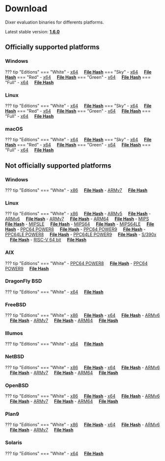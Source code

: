 # Download

Dixer evaluation binaries for differents platforms.

Latest stable version: [**1.6.0**](Changelog.md#160-_-may-11-2021)

## Officially supported platforms

### Windows

??? tip "Editions"
    === "White"
        - [x64](../dl/1.6.0/white/windows/dixer_amd64.exe) &nbsp;&nbsp;&nbsp; **<a href="../dl/?info=1.6.0/white/windows/dixer_amd64.exe" target="_blank">File Hash</a>**
    === "Sky"
        - [x64](../dl/1.6.0/sky/windows/dixer_amd64.exe) &nbsp;&nbsp;&nbsp; **<a href="../dl/?info=1.6.0/sky/windows/dixer_amd64.exe" target="_blank">File Hash</a>**
    === "Red"
        - [x64](../dl/1.6.0/red/windows/dixer_amd64.exe) &nbsp;&nbsp;&nbsp; **<a href="../dl/?info=1.6.0/red/windows/dixer_amd64.exe" target="_blank">File Hash</a>**
    === "Green"
        - [x64](../dl/1.6.0/green/windows/dixer_amd64.exe) &nbsp;&nbsp;&nbsp; **<a href="../dl/?info=1.6.0/green/windows/dixer_amd64.exe" target="_blank">File Hash</a>**
    === "Full"
        - [x64](../dl/1.6.0/full/windows/dixer_amd64.exe) &nbsp;&nbsp;&nbsp; **<a href="../dl/?info=1.6.0/full/windows/dixer_amd64.exe" target="_blank">File Hash</a>**

### Linux

??? tip "Editions"
    === "White"
        - [x64](../dl/1.6.0/white/linux/dixer_amd64) &nbsp;&nbsp;&nbsp; **<a href="../dl/?info=1.6.0/white/linux/dixer_amd64" target="_blank">File Hash</a>**
    === "Sky"
        - [x64](../dl/1.6.0/sky/linux/dixer_amd64) &nbsp;&nbsp;&nbsp; **<a href="../dl/?info=1.6.0/sky/linux/dixer_amd64" target="_blank">File Hash</a>**
    === "Red"
        - [x64](../dl/1.6.0/red/linux/dixer_amd64) &nbsp;&nbsp;&nbsp; **<a href="../dl/?info=1.6.0/red/linux/dixer_amd64" target="_blank">File Hash</a>**
    === "Green"
        - [x64](../dl/1.6.0/green/linux/dixer_amd64) &nbsp;&nbsp;&nbsp; **<a href="../dl/?info=1.6.0/green/linux/dixer_amd64" target="_blank">File Hash</a>**
    === "Full"
        - [x64](../dl/1.6.0/full/linux/dixer_amd64) &nbsp;&nbsp;&nbsp; **<a href="../dl/?info=1.6.0/full/linux/dixer_amd64" target="_blank">File Hash</a>**

### macOS

??? tip "Editions"
    === "White"
        - [x64](../dl/1.6.0/white/darwin/dixer_amd64) &nbsp;&nbsp;&nbsp; **<a href="../dl/?info=1.6.0/white/darwin/dixer_amd64" target="_blank">File Hash</a>**
    === "Sky"
        - [x64](../dl/1.6.0/sky/darwin/dixer_amd64) &nbsp;&nbsp;&nbsp; **<a href="../dl/?info=1.6.0/sky/darwin/dixer_amd64" target="_blank">File Hash</a>**
    === "Red"
        - [x64](../dl/1.6.0/red/darwin/dixer_amd64) &nbsp;&nbsp;&nbsp; **<a href="../dl/?info=1.6.0/red/darwin/dixer_amd64" target="_blank">File Hash</a>**
    === "Green"
        - [x64](../dl/1.6.0/green/darwin/dixer_amd64) &nbsp;&nbsp;&nbsp; **<a href="../dl/?info=1.6.0/green/darwin/dixer_amd64" target="_blank">File Hash</a>**
    === "Full"
        - [x64](../dl/1.6.0/full/darwin/dixer_amd64) &nbsp;&nbsp;&nbsp; **<a href="../dl/?info=1.6.0/full/darwin/dixer_amd64" target="_blank">File Hash</a>**

## Not officially supported platforms

### Windows

??? tip "Editions"
    === "White"
        - [x86](../dl/1.6.0/white/windows/dixer_386.exe) &nbsp;&nbsp;&nbsp; **<a href="../dl/?info=1.6.0/white/windows/dixer_386.exe" target="_blank">File Hash</a>**
        - [ARMv7](../dl/1.6.0/white/windows/dixer_armV7.exe) &nbsp;&nbsp;&nbsp; **<a href="../dl/?info=1.6.0/white/windows/dixer_armV7.exe" target="_blank">File Hash</a>**

### Linux

??? tip "Editions"
    === "White"
        - [x86](../dl/1.6.0/white/linux/dixer_386) &nbsp;&nbsp;&nbsp; **<a href="../dl/?info=1.6.0/white/linux/dixer_386" target="_blank">File Hash</a>**
        - [ARMv5](../dl/1.6.0/white/linux/dixer_armV5) &nbsp;&nbsp;&nbsp; **<a href="../dl/?info=1.6.0/white/linux/dixer_armV5" target="_blank">File Hash</a>**
        - [ARMv6](../dl/1.6.0/white/linux/dixer_armV6) &nbsp;&nbsp;&nbsp; **<a href="../dl/?info=1.6.0/white/linux/dixer_armV6" target="_blank">File Hash</a>**
        - [ARMv7](../dl/1.6.0/white/linux/dixer_armV7) &nbsp;&nbsp;&nbsp; **<a href="../dl/?info=1.6.0/white/linux/dixer_armV7" target="_blank">File Hash</a>**
        - [ARM64](../dl/1.6.0/white/linux/dixer_arm64) &nbsp;&nbsp;&nbsp; **<a href="../dl/?info=1.6.0/white/linux/dixer_arm64" target="_blank">File Hash</a>**
        - [MIPS](../dl/1.6.0/white/linux/dixer_mips) &nbsp;&nbsp;&nbsp; **<a href="../dl/?info=1.6.0/white/linux/dixer_mips" target="_blank">File Hash</a>**
        - [MIPSLE](../dl/1.6.0/white/linux/dixer_mipsle) &nbsp;&nbsp;&nbsp; **<a href="../dl/?info=1.6.0/white/linux/dixer_mipsle" target="_blank">File Hash</a>**
        - [MIPS64](../dl/1.6.0/white/linux/dixer_mips64) &nbsp;&nbsp;&nbsp; **<a href="../dl/?info=1.6.0/white/linux/dixer_mips64" target="_blank">File Hash</a>**
        - [MIPS64LE](../dl/1.6.0/white/linux/dixer_mips64le) &nbsp;&nbsp;&nbsp; **<a href="../dl/?info=1.6.0/white/linux/dixer_mips64le" target="_blank">File Hash</a>**
        - [PPC64 POWER8](../dl/1.6.0/white/linux/dixer_ppc64_power8) &nbsp;&nbsp;&nbsp; **<a href="../dl/?info=1.6.0/white/linux/dixer_ppc64_power8" target="_blank">File Hash</a>**
        - [PPC64 POWER9](../dl/1.6.0/white/linux/dixer_ppc64_power9) &nbsp;&nbsp;&nbsp; **<a href="../dl/?info=1.6.0/white/linux/dixer_ppc64_power9" target="_blank">File Hash</a>**
        - [PPC64LE POWER8](../dl/1.6.0/white/linux/dixer_ppc64le_power8) &nbsp;&nbsp;&nbsp; **<a href="../dl/?info=1.6.0/white/linux/dixer_ppc64le_power8" target="_blank">File Hash</a>**
        - [PPC64LE POWER9](../dl/1.6.0/white/linux/dixer_ppc64le_power9) &nbsp;&nbsp;&nbsp; **<a href="../dl/?info=1.6.0/white/linux/dixer_ppc64le_power9" target="_blank">File Hash</a>**
        - [S/390x](../dl/1.6.0/white/linux/dixer_s390x) &nbsp;&nbsp;&nbsp; **<a href="../dl/?info=1.6.0/white/linux/dixer_s390x" target="_blank">File Hash</a>**
        - [RISC-V 64 bit](../dl/1.6.0/white/linux/dixer_riscv64) &nbsp;&nbsp;&nbsp; **<a href="../dl/?info=1.6.0/white/linux/dixer_riscv64" target="_blank">File Hash</a>**

### AIX

??? tip "Editions"
    === "White"
        - [PPC64 POWER8](../dl/1.6.0/white/aix/dixer_ppc64_power8) &nbsp;&nbsp;&nbsp; **<a href="../dl/?info=1.6.0/white/aix/dixer_ppc64_power8" target="_blank">File Hash</a>**
        - [PPC64 POWER9](../dl/1.6.0/white/aix/dixer_ppc64_power9) &nbsp;&nbsp;&nbsp; **<a href="../dl/?info=1.6.0/white/aix/dixer_ppc64_power9" target="_blank">File Hash</a>**

### DragonFly BSD

??? tip "Editions"
    === "White"
        - [x64](../dl/1.6.0/white/dragonfly/dixer_amd64) &nbsp;&nbsp;&nbsp; **<a href="../dl/?info=1.6.0/white/dragonfly/dixer_amd64" target="_blank">File Hash</a>**

### FreeBSD

??? tip "Editions"
    === "White"
        - [x86](../dl/1.6.0/white/freebsd/dixer_386) &nbsp;&nbsp;&nbsp; **<a href="../dl/?info=1.6.0/white/freebsd/dixer_386" target="_blank">File Hash</a>**
        - [x64](../dl/1.6.0/white/freebsd/dixer_amd64) &nbsp;&nbsp;&nbsp; **<a href="../dl/?info=1.6.0/white/freebsd/dixer_amd64" target="_blank">File Hash</a>**
        - [ARMv6](../dl/1.6.0/white/freebsd/dixer_armV6) &nbsp;&nbsp;&nbsp; **<a href="../dl/?info=1.6.0/white/freebsd/dixer_armV6" target="_blank">File Hash</a>**
        - [ARMv7](../dl/1.6.0/white/freebsd/dixer_armV7) &nbsp;&nbsp;&nbsp; **<a href="../dl/?info=1.6.0/white/freebsd/dixer_armV7" target="_blank">File Hash</a>**
        - [ARM64](../dl/1.6.0/white/freebsd/dixer_arm64) &nbsp;&nbsp;&nbsp; **<a href="../dl/?info=1.6.0/white/freebsd/dixer_arm64" target="_blank">File Hash</a>**

### Illumos

??? tip "Editions"
    === "White"
        - [x64](../dl/1.6.0/white/illumos/dixer_amd64) &nbsp;&nbsp;&nbsp; **<a href="../dl/?info=1.6.0/white/illumos/dixer_amd64" target="_blank">File Hash</a>**

### NetBSD

??? tip "Editions"
    === "White"
        - [x86](../dl/1.6.0/white/netbsd/dixer_386) &nbsp;&nbsp;&nbsp; **<a href="../dl/?info=1.6.0/white/netbsd/dixer_386" target="_blank">File Hash</a>**
        - [x64](../dl/1.6.0/white/netbsd/dixer_amd64) &nbsp;&nbsp;&nbsp; **<a href="../dl/?info=1.6.0/white/netbsd/dixer_amd64" target="_blank">File Hash</a>**
        - [ARMv6](../dl/1.6.0/white/netbsd/dixer_armV6) &nbsp;&nbsp;&nbsp; **<a href="../dl/?info=1.6.0/white/netbsd/dixer_armV6" target="_blank">File Hash</a>**
        - [ARMv7](../dl/1.6.0/white/netbsd/dixer_armV7) &nbsp;&nbsp;&nbsp; **<a href="../dl/?info=1.6.0/white/netbsd/dixer_armV7" target="_blank">File Hash</a>**
        - [ARM64](../dl/1.6.0/white/netbsd/dixer_arm64) &nbsp;&nbsp;&nbsp; **<a href="../dl/?info=1.6.0/white/netbsd/dixer_arm64" target="_blank">File Hash</a>**

### OpenBSD

??? tip "Editions"
    === "White"
        - [x86](../dl/1.6.0/white/openbsd/dixer_386) &nbsp;&nbsp;&nbsp; **<a href="../dl/?info=1.6.0/white/openbsd/dixer_386" target="_blank">File Hash</a>**
        - [x64](../dl/1.6.0/white/openbsd/dixer_amd64) &nbsp;&nbsp;&nbsp; **<a href="../dl/?info=1.6.0/white/openbsd/dixer_amd64" target="_blank">File Hash</a>**
        - [ARMv6](../dl/1.6.0/white/openbsd/dixer_armV6) &nbsp;&nbsp;&nbsp; **<a href="../dl/?info=1.6.0/white/openbsd/dixer_armV6" target="_blank">File Hash</a>**
        - [ARMv7](../dl/1.6.0/white/openbsd/dixer_armV7) &nbsp;&nbsp;&nbsp; **<a href="../dl/?info=1.6.0/white/openbsd/dixer_armV7" target="_blank">File Hash</a>**
        - [ARM64](../dl/1.6.0/white/openbsd/dixer_arm64) &nbsp;&nbsp;&nbsp; **<a href="../dl/?info=1.6.0/white/openbsd/dixer_arm64" target="_blank">File Hash</a>**

### Plan9

??? tip "Editions"
    === "White"
        - [x86](../dl/1.6.0/white/plan9/dixer_386) &nbsp;&nbsp;&nbsp; **<a href="../dl/?info=1.6.0/white/plan9/dixer_386" target="_blank">File Hash</a>**
        - [x64](../dl/1.6.0/white/plan9/dixer_amd64) &nbsp;&nbsp;&nbsp; **<a href="../dl/?info=1.6.0/white/plan9/dixer_amd64" target="_blank">File Hash</a>**
        - [ARMv6](../dl/1.6.0/white/plan9/dixer_armV6) &nbsp;&nbsp;&nbsp; **<a href="../dl/?info=1.6.0/white/plan9/dixer_armV6" target="_blank">File Hash</a>**
        - [ARMv7](../dl/1.6.0/white/plan9/dixer_armV7) &nbsp;&nbsp;&nbsp; **<a href="../dl/?info=1.6.0/white/plan9/dixer_armV7" target="_blank">File Hash</a>**

### Solaris

??? tip "Editions"
    === "White"
        - [x64](../dl/1.6.0/white/solaris/dixer_amd64) &nbsp;&nbsp;&nbsp; **<a href="../dl/?info=1.6.0/white/solaris/dixer_amd64" target="_blank">File Hash</a>**

